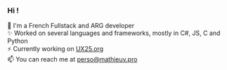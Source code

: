 ### Hi !

🌲 I'm a French Fullstack and ARG developer  
✨ Worked on several languages and frameworks, mostly in C#, JS, C and Python  
⚡ Currently working on [UX25.org](https://ux25.org)  
📫 You can reach me at perso@mathieuv.pro
